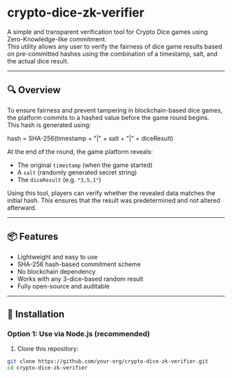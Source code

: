 # crypto-dice-zk-verifier

A simple and transparent verification tool for Crypto Dice games using Zero-Knowledge-like commitment.  
This utility allows any user to verify the fairness of dice game results based on pre-committed hashes using the combination of a timestamp, salt, and the actual dice result.

---

## 🔍 Overview

To ensure fairness and prevent tampering in blockchain-based dice games, the platform commits to a hashed value before the game round begins.  
This hash is generated using:

hash = SHA-256(timestamp + "|" + salt + "|" + diceResult)

At the end of the round, the game platform reveals:
- The original `timestamp` (when the game started)
- A `salt` (randomly generated secret string)
- The `diceResult` (e.g. `"3,5,1"`)

Using this tool, players can verify whether the revealed data matches the initial hash. This ensures that the result was predetermined and not altered afterward.

---

## 📦 Features

- Lightweight and easy to use
- SHA-256 hash-based commitment scheme
- No blockchain dependency
- Works with any 3-dice-based random result
- Fully open-source and auditable

---

## 🚀 Installation

### Option 1: Use via Node.js (recommended)

1. Clone this repository:

```bash
git clone https://github.com/your-org/crypto-dice-zk-verifier.git
cd crypto-dice-zk-verifier

